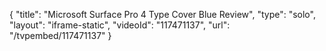 {
    "title": "Microsoft Surface Pro 4 Type Cover Blue Review",
    "type": "solo",
    "layout": "iframe-static",
    "videoId": "117471137",
    "url": "\/tvpembed\/117471137"
}